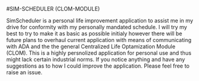 #SIM-SCHEDULER (CLOM-MODULE)

SimScheduler is a personal life improvement application to assist me in my drive for conformity with my personally mandated schedule. I will try my best to try to make it as basic 
as possible initialy however there will be future plans to overhaul current application with means of communicating with ADA and the the general Centralized Life Optamization Module (CLOM).
This is a highly persnolized application for personal use and thus might lack certain industrial norms. If you notice anything and have any suggestions as to how I could improve the application. 
Please feel free to raise an issue.
